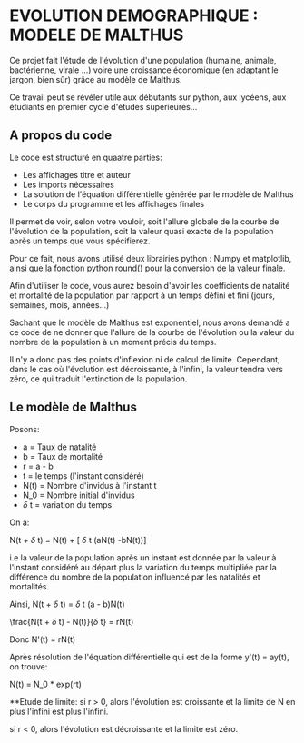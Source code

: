 
# EVOLUTION DEMOGRAPHIQUE : MODELE DE MALTHUS

Ce projet fait l'étude de l'évolution d'une population (humaine, animale, bactérienne, virale ...) voire une croissance économique (en adaptant le jargon, bien sûr) grâce au modèle de Malthus. 

Ce travail peut se révéler utile aux débutants sur python, aux lycéens, aux étudiants en premier cycle d'études supérieures...


## A propos du code

Le code est structuré en quaatre parties: 
* Les affichages titre et auteur
* Les imports nécessaires
* La solution de l'équation différentielle générée par le modèle de Malthus
* Le corps du programme et les affichages finales

Il permet de voir, selon votre vouloir, soit l'allure globale de la courbe de l'évolution  de la population, soit la valeur quasi exacte de la population après un temps que vous spécifierez.

Pour ce fait, nous avons utilisé deux librairies python : Numpy et matplotlib, ainsi que la fonction python round() pour la conversion de la valeur finale. 

Afin d'utiliser le code, vous aurez besoin d'avoir les coefficients de natalité et mortalité de la population par rapport à un temps défini et fini (jours, semaines, mois, années...) 

Sachant que le modèle de Malthus est exponentiel, nous avons demandé a ce code de ne donner que l'allure de la courbe de l'évolution ou la valeur du nombre de la population à un moment précis du temps.

Il n'y a donc pas des points d'inflexion ni de calcul de limite. Cependant, dans le cas où l'évolution est décroissante, à l'infini, la valeur tendra vers zéro, ce qui traduit l'extinction de la population. 


## Le modèle de Malthus

Posons: 
* a = Taux de natalité
* b = Taux de mortalité
* r = a - b
* t = le temps (l'instant considéré)
* N(t) = Nombre d'invidus à l'instant t
* N_0 = Nombre initial d'invidus
* $\delta$ t = variation du temps

On a: 

N(t + $\delta$ t) = N(t) + [ $\delta$ t (aN(t) -bN(t))]

i.e la valeur de la population après un instant est donnée par la valeur à l'instant considéré au départ plus la variation du temps multipliée par la différence du nombre de la population influencé par les natalités et mortalités.  

Ainsi, N(t + $\delta$ t) = $\delta$ t (a - b)N(t)

\frac{N(t + $\delta$ t) - N(t)}{$\delta$ t} = rN(t)

Donc N'(t) = rN(t)

Après résolution de l'équation différentielle qui est de la forme y'(t) = ay(t), on trouve:

N(t) = N_0 * exp(rt)

**Etude de limite: 
si r > 0, alors l'évolution est croissante et la limite de N en plus l'infini est plus l'infini.

si r < 0, alors l'évolution est décroissante et la limite est zéro. 
